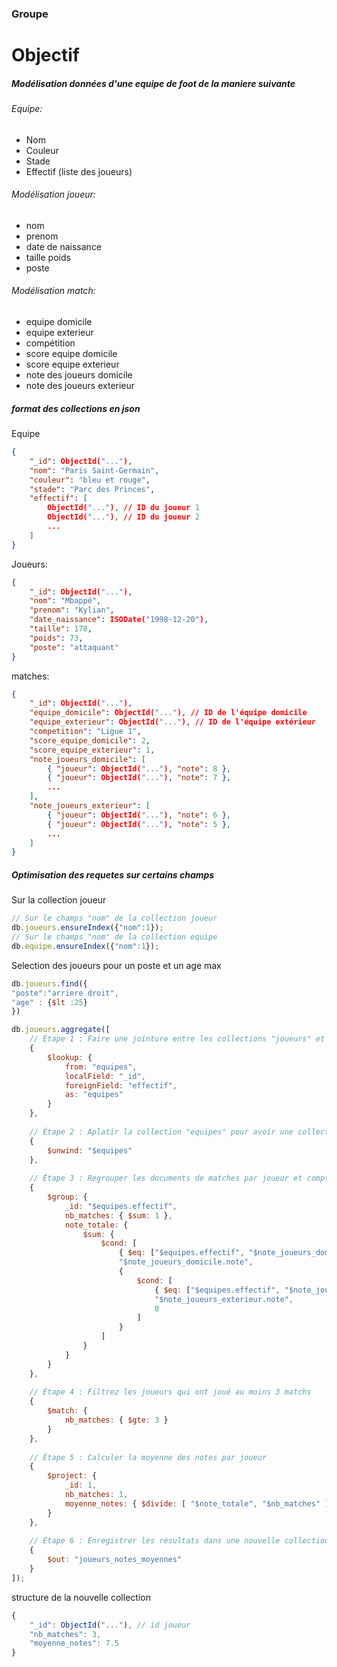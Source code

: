 ### Groupe


# Objectif

##### Modélisation données d'une equipe de foot de la maniere suivante
###### Equipe:
- Nom
- Couleur
- Stade
- Effectif (liste des joueurs)

###### Modélisation joueur:
- nom
- prenom
- date de naissance
- taille poids
- poste

###### Modélisation match:
- equipe domicile
- equipe exterieur
- compétition
- score equipe domicile
- score equipe exterieur
- note des joueurs domicile 
- note des joueurs exterieur


##### format des collections en json



Equipe
```json
{
    "_id": ObjectId("..."),
    "nom": "Paris Saint-Germain",
    "couleur": "bleu et rouge",
    "stade": "Parc des Princes",
    "effectif": [
        ObjectId("..."), // ID du joueur 1
        ObjectId("..."), // ID du joueur 2
        ...
    ]
}

```

Joueurs:
```json
{
    "_id": ObjectId("..."),
    "nom": "Mbappé",
    "prenom": "Kylian",
    "date_naissance": ISODate("1998-12-20"),
    "taille": 178,
    "poids": 73,
    "poste": "attaquant"
}
```

matches:
```json
{
    "_id": ObjectId("..."),
    "equipe_domicile": ObjectId("..."), // ID de l'équipe domicile
    "equipe_exterieur": ObjectId("..."), // ID de l'équipe extérieur
    "competition": "Ligue 1",
    "score_equipe_domicile": 2,
    "score_equipe_exterieur": 1,
    "note_joueurs_domicile": [
        { "joueur": ObjectId("..."), "note": 8 },
        { "joueur": ObjectId("..."), "note": 7 },
        ...
    ],
    "note_joueurs_exterieur": [
        { "joueur": ObjectId("..."), "note": 6 },
        { "joueur": ObjectId("..."), "note": 5 },
        ...
    ]
}

```


#####  Optimisation des requetes sur certains champs
Sur la collection joueur 

```js
// Sur le champs "nom" de la collection joueur
db.joueurs.ensureIndex({"nom":1});
// Sur le champs "nom" de la collection equipe
db.equipe.ensureIndex({"nom":1});
```


Selection des joueurs pour un poste et un age max
```js
db.joueurs.find({
"poste":"arriere droit",
"age" : {$lt :25}
})
```

```js
db.joueurs.aggregate([
    // Étape 1 : Faire une jointure entre les collections "joueurs" et "matches" via "effectif" dans la collection "equipes"
    {
        $lookup: {
            from: "equipes",
            localField: "_id",
            foreignField: "effectif",
            as: "equipes"
        }
    },
    
    // Étape 2 : Aplatir la collection "equipes" pour avoir une collection de documents de matches
    {
        $unwind: "$equipes"
    },
    
    // Étape 3 : Regrouper les documents de matches par joueur et compter le nombre de matches
    {
        $group: {
            _id: "$equipes.effectif",
            nb_matches: { $sum: 1 },
            note_totale: {
                $sum: {
                    $cond: [
                        { $eq: ["$equipes.effectif", "$note_joueurs_domicile.joueur"] },
                        "$note_joueurs_domicile.note",
                        {
                            $cond: [
                                { $eq: ["$equipes.effectif", "$note_joueurs_exterieur.joueur"] },
                                "$note_joueurs_exterieur.note",
                                0
                            ]
                        }
                    ]
                }
            }
        }
    },
    
    // Étape 4 : Filtrez les joueurs qui ont joué au moins 3 matchs
    {
        $match: {
            nb_matches: { $gte: 3 }
        }
    },
    
    // Étape 5 : Calculer la moyenne des notes par joueur
    {
        $project: {
            _id: 1,
            nb_matches: 1,
            moyenne_notes: { $divide: [ "$note_totale", "$nb_matches" ] }
        }
    },
    
    // Étape 6 : Enregistrer les résultats dans une nouvelle collection
    {
        $out: "joueurs_notes_moyennes"
    }
]);
```


structure de la nouvelle collection
```js
{
    "_id": ObjectId("..."), // id joueur
    "nb_matches": 3,
    "moyenne_notes": 7.5
}
```



